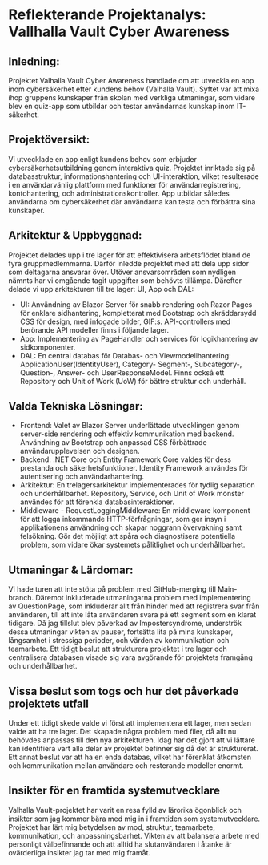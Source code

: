# Reflekterande Projektanalys: Vallhalla Vault Cyber Awareness

## Inledning:
Projektet Valhalla Vault Cyber Awareness handlade om att utveckla en app inom cybersäkerhet efter kundens behov (Valhalla Vault). Syftet var att mixa ihop gruppens kunskaper från skolan med verkliga utmaningar, som vidare blev en quiz-app som utbildar och testar användarnas kunskap inom IT-säkerhet. 


## Projektöversikt:
Vi utvecklade en app enligt kundens behov som erbjuder cybersäkerhetsutbildning genom interaktiva quiz. Projektet inriktade sig på databasstruktur, informationshantering och UI-interaktion, vilket resulterade i en användarvänlig plattform med funktioner för användarregistrering, kontohantering, och administrationskontroller. App utbildar således användarna om cybersäkerhet där användarna kan testa och förbättra sina kunskaper.


## Arkitektur & Uppbyggnad:
Projektet delades upp i tre lager för att effektivisera arbetsflödet bland de fyra gruppmedlemmarna. Därför inledde projektet med att dela upp sidor som deltagarna ansvarar över. Utöver ansvarsområden som nydligen nämnts har vi omgående tagit uppgifter som behövts tillämpa. Därefter delade vi upp arkitekturen till tre lager: UI, App och DAL:

- UI: Användning av Blazor Server för snabb rendering och Razor Pages för enklare sidhantering, kompletterat med Bootstrap och skräddarsydd CSS för design, med infogade bilder, GIF:s. API-controllers med berörande API modeller finns i följande lager.
- App: Implementering av PageHandler och services för logikhantering av sidkomponenter.
- DAL: En central databas för Databas- och Viewmodellhantering: ApplicationUser(IdentityUser), Category- Segment-, Subcategory-, Question-, Answer- och UserResponseModel. Finns också ett Repository och Unit of Work (UoW) för bättre struktur och underhåll.


## Valda Tekniska Lösningar:
- Frontend: Valet av Blazor Server underlättade utvecklingen genom server-side rendering och effektiv kommunikation med backend. Användning av Bootstrap och anpassad CSS förbättrade användarupplevelsen och designen.
- Backend: .NET Core och Entity Framework Core valdes för dess prestanda och säkerhetsfunktioner. Identity Framework användes för autentisering och användarhantering.
- Arkitektur: En trelagersarkitektur implementerades för tydlig separation och underhållbarhet. Repository, Service, och Unit of Work mönster användes för att förenkla databasinteraktioner.
- Middleware - RequestLoggingMiddleware: En middleware komponent för att logga inkommande HTTP-förfrågningar, som ger insyn i applikationens användning och skapar noggrann övervakning samt felsökning. Gör det möjligt att spåra och diagnostisera potentiella problem, som vidare ökar systemets pålitlighet och underhållbarhet.


## Utmaningar & Lärdomar:
Vi hade turen att inte stöta på problem med GitHub-merging till Main-branch. Däremot inkluderade utmaningarna problem med implementering av QuestionPage, som inkluderar allt från hinder med att registrera svar från användaren, till att inte låta användaren svara på ett segment som en klarat tidigare. Då jag tillslut blev påverkad av Impostersyndrome, underströk dessa utmaningar vikten av pauser, fortsätta lita på mina kunskaper, långsamhet i stressiga perioder, och värden av kommunikation och teamarbete. Ett tidigt beslut att strukturera projektet i tre lager och centralisera databasen visade sig vara avgörande för projektets framgång och underhållbarhet.


## Vissa beslut som togs och hur det påverkade projektets utfall
Under ett tidigt skede valde vi först att implementera ett lager, men sedan valde att ha tre lager. Det skapade några problem med filer, då allt nu behövdes anpassas till den nya arkitekturen. Idag har det gjort att vi lättare kan identifiera vart alla delar av projektet befinner sig då det är strukturerat. Ett annat beslut var att ha en enda databas, vilket har förenklat åtkomsten och kommunikation mellan användare och resterande modeller enormt. 


## Insikter för en framtida systemutvecklare
Valhalla Vault-projektet har varit en resa fylld av lärorika ögonblick och insikter som jag kommer bära med mig in i framtiden som systemutvecklare. Projektet har lärt mig betydelsen av mod, struktur, teamarbete, kommunikation, och anpassningsbarhet. Vikten av att balansera arbete med personligt välbefinnande och att alltid ha slutanvändaren i åtanke är ovärderliga insikter jag tar med mig framåt.

